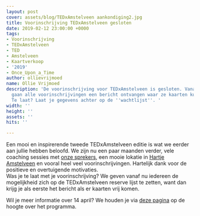 ```yaml
---
layout: post
cover: assets/blog/TEDxAmstelveen aankondiging2.jpg
title: Voorinschrijving TEDxAmstelveen gesloten
date: 2019-02-12 23:00:00 +0000
tags:
- Voorinschrijving
- TEDxAmstelveen
- TED
- Amstelveen
- Kaartverkoop
- '2019'
- Once_Upon_a_Time
author: ollievrijmoed
name: Ollie Vrijmoed
description: 'De voorinschrijving voor TEDxAmstelveen is gesloten. Vanaf deze week
  gaan alle voorinschrijvingen een bericht ontvangen waar ze kaarten kunnen bestellen.
  Te laat? Laat je gegevens achter op de ''wachtlijst''. '
width: ''
height: ''
assets: ''
hits: ''

---
```

Een mooi en inspirerende tweede <span class="redx">TEDxAmstelveen</span> editie is wat we eerder aan jullie hebben beloofd. We zijn nu een paar maanden verder, vele coaching sessies met [onze sprekers](https://tedxamstelveen.com/sprekers/ "Sprekers"), een mooie lokatie in [Hartje Amstelveen](https://tedxamstelveen.com/event/ "Events") en vooral heel veel voorinschrijvingen. Hartelijk dank voor de positieve en overtuigende motivaties.  
Was je te laat met je voorinschrijving? We geven vanaf nu iedereen de mogelijkheid zich op de TEDxAmstelveen reserve lijst te zetten, want dan krijg je als eerste het bericht als er kaarten vrij komen.

Wil je meer informatie over 14 april? We houden je via [deze pagina](https://tedxamstelveen.com/event/ "Events") op de hoogte over het programma.
